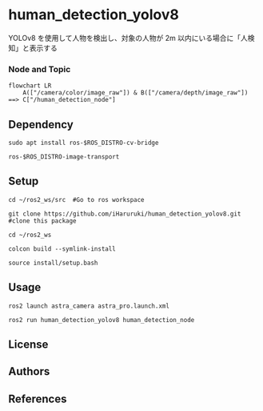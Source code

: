 # human_detection_yolov8
YOLOv8 を使用して人物を検出し、対象の人物が 2m 以内にいる場合に「人検知」と表示する
### Node and Topic
```mermaid
flowchart LR
    A(["/camera/color/image_raw"]) & B(["/camera/depth/image_raw"]) ==> C["/human_detection_node"]
```
## Dependency
    sudo apt install ros-$ROS_DISTRO-cv-bridge

    ros-$ROS_DISTRO-image-transport
## Setup
    cd ~/ros2_ws/src  #Go to ros workspace

    git clone https://github.com/iHaruruki/human_detection_yolov8.git #clone this package

    cd ~/ros2_ws

    colcon build --symlink-install

    source install/setup.bash

## Usage
    ros2 launch astra_camera astra_pro.launch.xml

    ros2 run human_detection_yolov8 human_detection_node

## License
## Authors
## References
